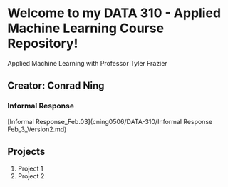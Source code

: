 # Welcome to my DATA 310 - Applied Machine Learning Course Repository! 

Applied Machine Learning with Professor Tyler Frazier

## Creator: Conrad Ning

### Informal Response
[Informal Response_Feb.03](cning0506/DATA-310/Informal Response Feb_3_Version2.md)

## Projects

1. Project 1
2. Project 2
